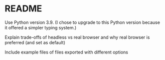 # README

Use Python version 3.9. (I chose to upgrade to this Python version because it offered a simpler typing system.)

Explain trade-offs of headless vs real browser and why real browser is preferred (and set as default)


Include example files of files exported with different options